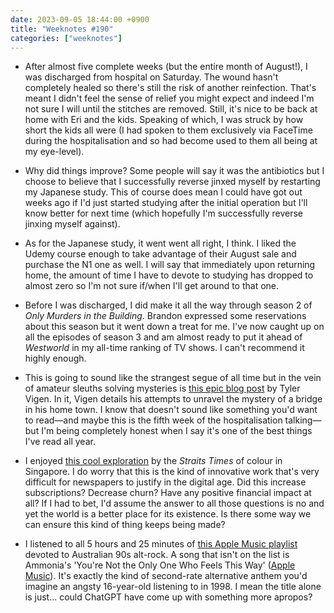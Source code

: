 ```yaml
---
date: 2023-09-05 18:44:00 +0900
title: "Weeknotes #190"
categories: ["weeknotes"]
---
```


- After almost five complete weeks (but the entire month of August!), I was discharged from hospital on Saturday. The wound hasn't completely healed so there's still the risk of another reinfection. That's meant I didn't feel the sense of relief you might expect and indeed I'm not sure I will until the stitches are removed. Still, it's nice to be back at home with Eri and the kids. Speaking of which, I was struck by how short the kids all were (I had spoken to them exclusively via FaceTime during the hospitalisation and so had become used to them all being at my eye-level).

- Why did things improve? Some people will say it was the antibiotics but I choose to believe that I successfully reverse jinxed myself by restarting my Japanese study. This of course does mean I could have got out weeks ago if I'd just started studying after the initial operation but I'll know better for next time (which hopefully I'm successfully reverse jinxing myself against).

- As for the Japanese study, it went went all right, I think. I liked the Udemy course enough to take advantage of their August sale and purchase the N1 one as well. I will say that immediately upon returning home, the amount of time I have to devote to studying has dropped to almost zero so I'm not sure if/when I'll get around to that one.

- Before I was discharged, I did make it all the way through season 2 of _Only Murders in the Building_. Brandon expressed some reservations about this season but it went down a treat for me. I've now caught up on all the episodes of season 3 and am almost ready to put it ahead of _Westworld_ in my all-time ranking of TV shows. I can't recommend it highly enough.

- This is going to sound like the strangest segue of all time but in the vein of amateur sleuths solving mysteries is [this epic blog post](https://tylervigen.com/the-mystery-of-the-bloomfield-bridge) by Tyler Vigen. In it, Vigen details his attempts to unravel the mystery of a bridge in his home town. I know that doesn't sound like something you'd want to read—and maybe this is the fifth week of the hospitalisation talking—but I'm being completely honest when I say it's one of the best things I've read all year.

- I enjoyed [this cool exploration](https://www.straitstimes.com/multimedia/graphics/2023/08/singapore-in-colour/) by the _Straits Times_ of colour in Singapore. I do worry that this is the kind of innovative work that's very difficult for newspapers to justify in the digital age. Did this increase subscriptions? Decrease churn? Have any positive financial impact at all? If I had to bet, I'd assume the answer to all those questions is no and yet the world is a better place for its existence. Is there some way we can ensure this kind of thing keeps being made?

- I listened to all 5 hours and 25 minutes of [this Apple Music playlist](https://music.apple.com/us/playlist/90s-aussie-alt-rock-essentials/pl.5be39ded3f5e4ddc9c03a175201eb887) devoted to Australian 90s alt-rock. A song that isn't on the list is Ammonia's 'You're Not the Only One Who Feels This Way' ([Apple Music](https://music.apple.com/us/album/youre-not-the-only-one-who-feels-this-way/492984732?i=492984819)). It's exactly the kind of second-rate alternative anthem you'd imagine an angsty 16-year-old listening to in 1998. I mean the title alone is just... could ChatGPT have come up with something more apropos?
